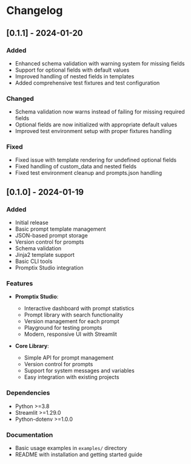 # Changelog

## [0.1.1] - 2024-01-20

### Added
- Enhanced schema validation with warning system for missing fields
- Support for optional fields with default values
- Improved handling of nested fields in templates
- Added comprehensive test fixtures and test configuration

### Changed
- Schema validation now warns instead of failing for missing required fields
- Optional fields are now initialized with appropriate default values
- Improved test environment setup with proper fixtures handling

### Fixed
- Fixed issue with template rendering for undefined optional fields
- Fixed handling of custom_data and nested fields
- Fixed test environment cleanup and prompts.json handling

## [0.1.0] - 2024-01-19

### Added
- Initial release
- Basic prompt template management
- JSON-based prompt storage
- Version control for prompts
- Schema validation
- Jinja2 template support
- Basic CLI tools
- Promptix Studio integration

### Features
- **Promptix Studio**:
  - Interactive dashboard with prompt statistics
  - Prompt library with search functionality
  - Version management for each prompt
  - Playground for testing prompts
  - Modern, responsive UI with Streamlit

- **Core Library**:
  - Simple API for prompt management
  - Version control for prompts
  - Support for system messages and variables
  - Easy integration with existing projects

### Dependencies
- Python >=3.8
- Streamlit >=1.29.0
- Python-dotenv >=1.0.0

### Documentation
- Basic usage examples in `examples/` directory
- README with installation and getting started guide
